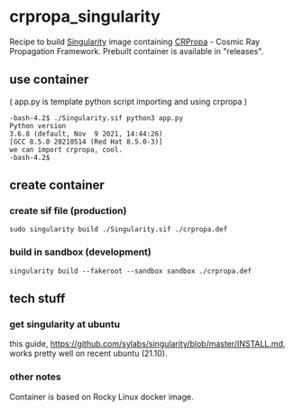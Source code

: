 # crpropa_singularity

Recipe to build [Singularity](https://sylabs.io/guides/latest/user-guide/introduction.html) image containing [CRPropa](https://github.com/CRPropa/CRPropa3) - Cosmic Ray Propagation Framework.
Prebuilt container is available in "releases".

## use container

( app.py is template python script importing and using crpropa )

```
-bash-4.2$ ./Singularity.sif python3 app.py 
Python version
3.6.8 (default, Nov  9 2021, 14:44:26) 
[GCC 8.5.0 20210514 (Red Hat 8.5.0-3)]
we can import crpropa, cool.
-bash-4.2$
```

## create container

### create sif file (production)

```sudo singularity build ./Singularity.sif ./crpropa.def```

### build in sandbox (development)

```singularity build --fakeroot --sandbox sandbox ./crpropa.def```

## tech stuff

### get singularity at ubuntu

this guide, https://github.com/sylabs/singularity/blob/master/INSTALL.md, works pretty well on recent ubuntu (21.10).

### other notes

Container is based on Rocky Linux docker image.


